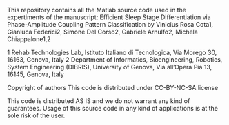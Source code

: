 This repository contains all the Matlab source code used in the expertiments of the manuscript:
Efficient Sleep Stage Differentiation via Phase-Amplitude Coupling Pattern Classification
by Vinicius Rosa Cota1, Gianluca Federici2, Simone Del Corso2, Gabriele Arnulfo2, Michela Chiappalone1,2

1 Rehab Technologies Lab, Istituto Italiano di Tecnologica, Via Morego 30, 16163, Genova, Italy
2 Department of Informatics, Bioengineering, Robotics, System Engineering (DIBRIS), University of Genova, Via all’Opera Pia 13, 16145, Genova, Italy

Copyright of authors
This code is distributed under CC-BY-NC-SA license

This code is distributed AS IS and we do not warrant any kind of
guarantees. Usage of this source code in any kind of applications
is at the sole risk of the user. 
